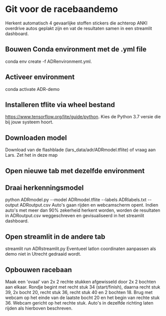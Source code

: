 # Git voor de racebaandemo
Herkent automatisch 4 gevaarlijke stoffen stickers die achterop ANKI overdrive autos geplakt zijn en vat de resultaten samen in een streamlit dashboard.

## Bouwen Conda environment met de .yml file
conda env create -f ADRenvironment.yml.

## Activeer environment
conda activate ADR-demo

## Installeren tflite via wheel bestand
https://www.tensorflow.org/lite/guide/python.
Kies de Python 3.7 versie die bij jouw systeem hoort.

## Downloaden model
Download van de flashblade (lars_data/adr/ADRmodel.tflite) of vraag aan Lars. Zet het in deze map

## Open nieuwe tab met dezelfde environment

## Draai herkenningsmodel
python ADRmodel.py --model ADRmodel.tflite --labels ADRlabels.txt --output ADRoutput.csv
Auto's gaan rijden en webcamscherm opent. Indien auto's met meer dan 90% zekerheid herkent worden, worden de resultaten in ADRoutput.csv weggeschreven en gevisualiseerd in het streamlit dashboard.

## Open streamlit in de andere tab
streamlit run ADRstreamlit.py
Eventueel latlon coordinaten aanpassen als demo niet in Utrecht gedraaid wordt.

## Opbouwen racebaan
Maak een 'ovaal' van 2x 2 rechte stukken afgewisseld door 2x 2 bochten aan elkaar. Rondje begint met recht stuk 34 (start/finish), daarna recht stuk 39, 2x bocht 20, recht stuk 36, recht stuk 40 en 2 bochten 18. Brug met webcam op het einde van de laatste bocht 20 en het begin van rechte stuk 36. Webcam gericht op het rechte stuk. Auto's in dezelfde richting laten rijden als hierboven beschreven. 







